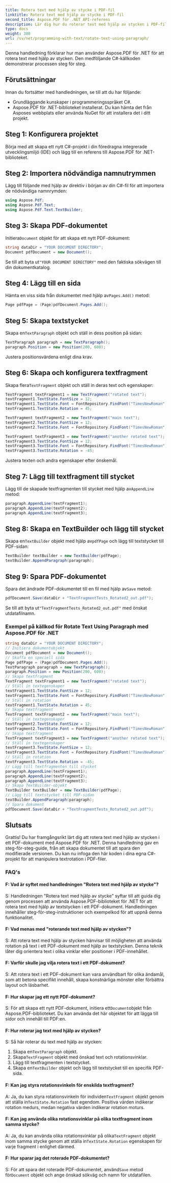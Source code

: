 ```yaml
---
title: Rotera text med hjälp av stycke i PDF-fil
linktitle: Rotera text med hjälp av stycke i PDF-fil
second_title: Aspose.PDF för .NET API-referens
description: Lär dig hur du roterar text med hjälp av stycken i PDF-filen med Aspose.PDF för .NET.
type: docs
weight: 380
url: /sv/net/programming-with-text/rotate-text-using-paragraph/
---
```

Denna handledning förklarar hur man använder Aspose.PDF för .NET för att rotera text med hjälp av stycken. Den medföljande C#-källkoden demonstrerar processen steg för steg.

## Förutsättningar

Innan du fortsätter med handledningen, se till att du har följande:

- Grundläggande kunskaper i programmeringsspråket C#.
- Aspose.PDF för .NET-biblioteket installerat. Du kan hämta det från Asposes webbplats eller använda NuGet för att installera det i ditt projekt.

## Steg 1: Konfigurera projektet

Börja med att skapa ett nytt C#-projekt i din föredragna integrerade utvecklingsmiljö (IDE) och lägg till en referens till Aspose.PDF för .NET-biblioteket.

## Steg 2: Importera nödvändiga namnutrymmen

Lägg till följande med hjälp av direktiv i början av din C#-fil för att importera de nödvändiga namnrymden:

```csharp
using Aspose.Pdf;
using Aspose.Pdf.Text;
using Aspose.Pdf.Text.TextBuilder;
```

## Steg 3: Skapa PDF-dokumentet

 Initiera`Document` objekt för att skapa ett nytt PDF-dokument:

```csharp
string dataDir = "YOUR DOCUMENT DIRECTORY";
Document pdfDocument = new Document();
```

 Se till att byta ut`"YOUR DOCUMENT DIRECTORY"` med den faktiska sökvägen till din dokumentkatalog.

## Steg 4: Lägg till en sida

 Hämta en viss sida från dokumentet med hjälp av`Pages.Add()` metod:

```csharp
Page pdfPage = (Page)pdfDocument.Pages.Add();
```

## Steg 5: Skapa textstycket

 Skapa en`TextParagraph` objekt och ställ in dess position på sidan:

```csharp
TextParagraph paragraph = new TextParagraph();
paragraph.Position = new Position(200, 600);
```

Justera positionsvärdena enligt dina krav.

## Steg 6: Skapa och konfigurera textfragment

 Skapa flera`TextFragment` objekt och ställ in deras text och egenskaper:

```csharp
TextFragment textFragment1 = new TextFragment("rotated text");
textFragment1.TextState.FontSize = 12;
textFragment1.TextState.Font = FontRepository.FindFont("TimesNewRoman");
textFragment1.TextState.Rotation = 45;

TextFragment textFragment2 = new TextFragment("main text");
textFragment2.TextState.FontSize = 12;
textFragment2.TextState.Font = FontRepository.FindFont("TimesNewRoman");

TextFragment textFragment3 = new TextFragment("another rotated text");
textFragment3.TextState.FontSize = 12;
textFragment3.TextState.Font = FontRepository.FindFont("TimesNewRoman");
textFragment3.TextState.Rotation = -45;
```

Justera texten och andra egenskaper efter önskemål.

## Steg 7: Lägg till textfragment till stycket

 Lägg till de skapade textfragmenten till stycket med hjälp av`AppendLine` metod:

```csharp
paragraph.AppendLine(textFragment1);
paragraph.AppendLine(textFragment2);
paragraph.AppendLine(textFragment3);
```

## Steg 8: Skapa en TextBuilder och lägg till stycket

 Skapa en`TextBuilder` objekt med hjälp av`pdfPage` och lägg till textstycket till PDF-sidan:

```csharp
TextBuilder textBuilder = new TextBuilder(pdfPage);
textBuilder.AppendParagraph(paragraph);
```

## Steg 9: Spara PDF-dokumentet

 Spara det ändrade PDF-dokumentet till en fil med hjälp av`Save` metod:

```csharp
pdfDocument.Save(dataDir + "TextFragmentTests_Rotated2_out.pdf");
```

 Se till att byta ut`"TextFragmentTests_Rotated2_out.pdf"` med önskat utdatafilnamn.

### Exempel på källkod för Rotate Text Using Paragraph med Aspose.PDF för .NET 
```csharp
string dataDir = "YOUR DOCUMENT DIRECTORY";
// Initiera dokumentobjekt
Document pdfDocument = new Document();
// Skaffa en speciell sida
Page pdfPage = (Page)pdfDocument.Pages.Add();
TextParagraph paragraph = new TextParagraph();
paragraph.Position = new Position(200, 600);
// Skapa textfragment
TextFragment textFragment1 = new TextFragment("rotated text");
// Ställ in textegenskaper
textFragment1.TextState.FontSize = 12;
textFragment1.TextState.Font = FontRepository.FindFont("TimesNewRoman");
// Ställ in rotation
textFragment1.TextState.Rotation = 45;
// Skapa textfragment
TextFragment textFragment2 = new TextFragment("main text");
// Ställ in textegenskaper
textFragment2.TextState.FontSize = 12;
textFragment2.TextState.Font = FontRepository.FindFont("TimesNewRoman");
// Skapa textfragment
TextFragment textFragment3 = new TextFragment("another rotated text");
// Ställ in textegenskaper
textFragment3.TextState.FontSize = 12;
textFragment3.TextState.Font = FontRepository.FindFont("TimesNewRoman");
// Ställ in rotation
textFragment3.TextState.Rotation = -45;
// Lägg till textfragmenten till stycket
paragraph.AppendLine(textFragment1);
paragraph.AppendLine(textFragment2);
paragraph.AppendLine(textFragment3);
// Skapa TextBuilder-objekt
TextBuilder textBuilder = new TextBuilder(pdfPage);
// Lägg till textstycket till PDF-sidan
textBuilder.AppendParagraph(paragraph);
// Spara dokument
pdfDocument.Save(dataDir + "TextFragmentTests_Rotated2_out.pdf");
```


## Slutsats

Grattis! Du har framgångsrikt lärt dig att rotera text med hjälp av stycken i ett PDF-dokument med Aspose.PDF för .NET. Denna handledning gav en steg-för-steg-guide, från att skapa dokumentet till att spara den modifierade versionen. Du kan nu infoga den här koden i dina egna C#-projekt för att manipulera textrotation i PDF-filer.

### FAQ's

#### F: Vad är syftet med handledningen "Rotera text med hjälp av stycke"?

S: Handledningen "Rotera text med hjälp av stycke" syftar till att guida dig genom processen att använda Aspose.PDF-biblioteket för .NET för att rotera text med hjälp av textstycken i ett PDF-dokument. Handledningen innehåller steg-för-steg-instruktioner och exempelkod för att uppnå denna funktionalitet.

#### F: Vad menas med "roterande text med hjälp av stycken"?

S: Att rotera text med hjälp av stycken hänvisar till möjligheten att använda rotation på text i ett PDF-dokument med hjälp av textstycken. Denna teknik låter dig orientera text i olika vinklar eller positioner i PDF-innehållet.

#### F: Varför skulle jag vilja rotera text i ett PDF-dokument?

S: Att rotera text i ett PDF-dokument kan vara användbart för olika ändamål, som att betona specifikt innehåll, skapa konstnärliga mönster eller förbättra layout och läsbarhet.

#### F: Hur skapar jag ett nytt PDF-dokument?

 S: För att skapa ett nytt PDF-dokument, initiera ett`Document`objekt från Aspose.PDF-biblioteket. Du kan använda det här objektet för att lägga till sidor och innehåll till PDF:en.

#### F: Hur roterar jag text med hjälp av stycken?

S: Så här roterar du text med hjälp av stycken:

1.  Skapa en`TextParagraph` objekt.
2.  Skapa`TextFragment` objekt med önskad text och rotationsvinklar.
3. Lägg till textfragmenten i textstycket.
4.  Skapa en`TextBuilder` objekt och lägg till textstycket till en specifik PDF-sida.

#### F: Kan jag styra rotationsvinkeln för enskilda textfragment?

 A: Ja, du kan styra rotationsvinkeln för individen`TextFragment` objekt genom att ställa in`TextState.Rotation` fast egendom. Positiva värden indikerar rotation medurs, medan negativa värden indikerar rotation moturs.

#### F: Kan jag använda olika rotationsvinklar på olika textfragment inom samma stycke?

 A: Ja, du kan använda olika rotationsvinklar på olika`TextFragment` objekt inom samma stycke genom att ställa in`TextState.Rotation` egenskapen för varje fragment i enlighet därmed.

#### F: Hur sparar jag det roterade PDF-dokumentet?

S: För att spara det roterade PDF-dokumentet, använd`Save` metod för`Document` objekt och ange önskad sökväg och namn för utdatafilen.